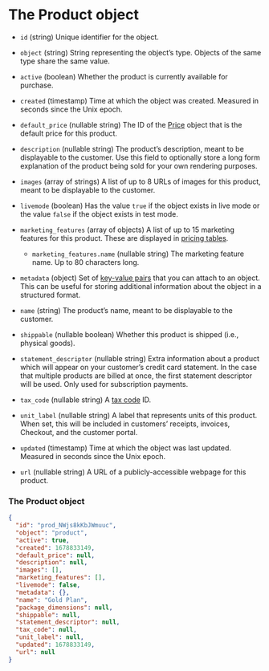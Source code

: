 # The Product object

- `id` (string)
  Unique identifier for the object.

- `object` (string)
  String representing the object’s type. Objects of the same type share the same value.

- `active` (boolean)
  Whether the product is currently available for purchase.

- `created` (timestamp)
  Time at which the object was created. Measured in seconds since the Unix epoch.

- `default_price` (nullable string)
  The ID of the [Price](https://docs.stripe.com/docs/api/prices.md) object that is the default price for this product.

- `description` (nullable string)
  The product’s description, meant to be displayable to the customer. Use this field to optionally store a long form explanation of the product being sold for your own rendering purposes.

- `images` (array of strings)
  A list of up to 8 URLs of images for this product, meant to be displayable to the customer.

- `livemode` (boolean)
  Has the value `true` if the object exists in live mode or the value `false` if the object exists in test mode.

- `marketing_features` (array of objects)
  A list of up to 15 marketing features for this product. These are displayed in [pricing tables](https://docs.stripe.com/docs/payments/checkout/pricing-table.md).

  - `marketing_features.name` (nullable string)
    The marketing feature name. Up to 80 characters long.

- `metadata` (object)
  Set of [key-value pairs](https://docs.stripe.com/docs/api/metadata.md) that you can attach to an object. This can be useful for storing additional information about the object in a structured format.

- `name` (string)
  The product’s name, meant to be displayable to the customer.

- `shippable` (nullable boolean)
  Whether this product is shipped (i.e., physical goods).

- `statement_descriptor` (nullable string)
  Extra information about a product which will appear on your customer’s credit card statement. In the case that multiple products are billed at once, the first statement descriptor will be used. Only used for subscription payments.

- `tax_code` (nullable string)
  A [tax code](https://docs.stripe.com/docs/tax/tax-categories.md) ID.

- `unit_label` (nullable string)
  A label that represents units of this product. When set, this will be included in customers’ receipts, invoices, Checkout, and the customer portal.

- `updated` (timestamp)
  Time at which the object was last updated. Measured in seconds since the Unix epoch.

- `url` (nullable string)
  A URL of a publicly-accessible webpage for this product.

### The Product object

```json
{
  "id": "prod_NWjs8kKbJWmuuc",
  "object": "product",
  "active": true,
  "created": 1678833149,
  "default_price": null,
  "description": null,
  "images": [],
  "marketing_features": [],
  "livemode": false,
  "metadata": {},
  "name": "Gold Plan",
  "package_dimensions": null,
  "shippable": null,
  "statement_descriptor": null,
  "tax_code": null,
  "unit_label": null,
  "updated": 1678833149,
  "url": null
}
```